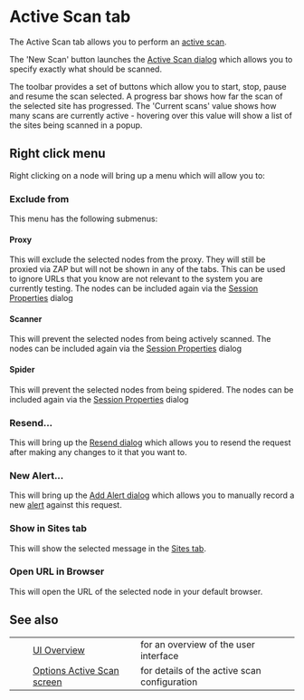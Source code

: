# Active Scan tab #

The Active Scan tab allows you to perform an [active scan][].

The 'New Scan' button launches the [Active Scan dialog][] which allows you to specify exactly what should be scanned.

The toolbar provides a set of buttons which allow you to start, stop, pause and resume the scan selected.
A progress bar shows how far the scan of the selected site has progressed.
The 'Current scans' value shows how many scans are currently active - hovering over this value will show a list of the sites being scanned in a popup.

## Right click menu ##

Right clicking on a node will bring up a menu which will allow you to:

### Exclude from ###

This menu has the following submenus:

#### Proxy ####

This will exclude the selected nodes from the proxy. They will still be proxied via ZAP but will not be shown in any of the tabs.
This can be used to ignore URLs that you know are not relevant to the system you are currently testing.
The nodes can be included again via the [Session Properties][] dialog

#### Scanner ####

This will prevent the selected nodes from being actively scanned.
The nodes can be included again via the [Session Properties][] dialog

#### Spider ####

This will prevent the selected nodes from being spidered.
The nodes can be included again via the [Session Properties][] dialog

### Resend... ###

This will bring up the [Resend dialog][] which allows you to resend the request after making any changes to it that you want to.

### New Alert... ###

This will bring up the [Add Alert dialog][] which allows you to manually record a new [alert][] against this request.

### Show in Sites tab ###

This will show the selected message in the [Sites tab][].

### Open URL in Browser ###

This will open the URL of the selected node in your default browser.

## See also ##

<table> 
 <tbody>
  <tr>
   <td>&nbsp;&nbsp;&nbsp;&nbsp;</td>
   <td> <a href="HelpUiOverview" rel="nofollow">UI Overview</a></td>
   <td>for an overview of the user interface</td>
  </tr> 
  <tr>
   <td>&nbsp;&nbsp;&nbsp;&nbsp;</td>
   <td> <a href="HelpUiDialogsOptionsAscan" rel="nofollow">Options Active Scan screen</a></td>
   <td>for details of the active scan configuration</td>
  </tr> 
 </tbody>
</table>


[active scan]: HelpStartConceptsAscan
[Active Scan dialog]: HelpUiDialogsAdvascan
[Session Properties]: HelpUiDialogsSessionSessprop
[Resend dialog]: HelpUiDialogsResend
[Add Alert dialog]: HelpUiDialogsAddalert
[alert]: HelpStartConceptsAlerts
[Sites tab]: HelpUiTabsSites